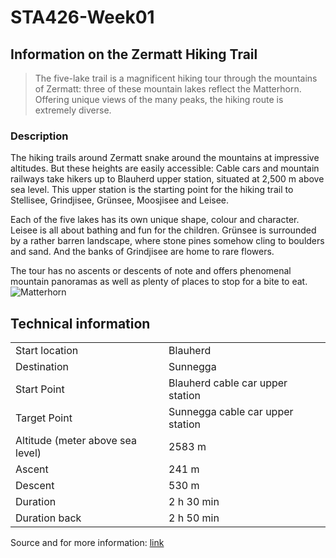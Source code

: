 # STA426-Week01
## Information on the Zermatt Hiking Trail
> The five-lake trail is a magnificent hiking tour through the mountains of Zermatt: three of these mountain lakes reflect the Matterhorn. Offering unique views of the many peaks, the hiking route is extremely diverse.
### Description
The hiking trails around Zermatt snake around the mountains at impressive altitudes. But these heights are easily accessible: Cable cars and mountain railways take hikers up to Blauherd upper station, situated at 2,500 m above sea level. This upper station is the starting point for the hiking trail to Stellisee, Grindjisee, Grünsee, Moosjisee and Leisee.  

Each of the five lakes has its own unique shape, colour and character. Leisee is all about bathing and fun for the children. Grünsee is surrounded by a rather barren landscape, where stone pines somehow cling to boulders and sand. And the banks of Grindjisee are home to rare flowers.

The tour has no ascents or descents of note and offers phenomenal mountain panoramas as well as plenty of places to stop for a bite to eat.
![Matterhorn](https://media.myswitzerland.com/image/fetch/c_limit,w_1760,h_520/f_auto,q_80,fl_keep_iptc/https://www.myswitzerland.com/-/media/st/gadmin/images/landscapes/summer/mountain%20lakes/8_matterhorn_57221.jpg)
## Technical information
| | |
|---|---|
| Start location | Blauherd |
| Destination	 | Sunnegga |
|Start Point|Blauherd cable car upper station|
|Target Point|Sunnegga cable car upper station|
|Altitude (meter above sea level)|2583 m|
|Ascent|241 m|
|Descent|530 m|
|Duration|2 h 30 min|
|Duration back|2 h 50 min|

Source and for more information: [link](https://www.myswitzerland.com/en-ch/experiences/route/zermatt-lakes-trail/#InpageNavigation-Route-2C786FAE0E2C4029BEF7691708A8F393-2)
